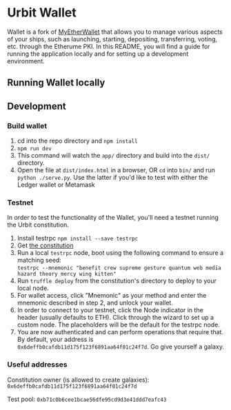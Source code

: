# Urbit Wallet

Wallet is a fork of [MyEtherWallet](https://www.MyEtherWallet.com) that allows 
you to manage various aspects of your ships, such as launching, starting, 
depositing, transferring, voting, etc. through the Etherume PKI. In this README, 
you will find a guide for running the application locally and for setting up a 
development environment.

## Running Wallet locally

## Development

### Build wallet
1. cd into the repo directory and `npm install`
2. `npm run dev`
3. This command will watch the `app/` directory and build into the `dist/` directory.
4. Open the file at `dist/index.html` in a browser, OR `cd` into `bin/` and run `python ./serve.py`. Use the latter if you'd like to test with either the Ledger wallet or Metamask

### Testnet
In order to test the functionality of the Wallet, you'll need a testnet running the 
Urbit constitution.
1. Install testrpc `npm install --save testrpc`
2. Get [the constitution](https://github.com/urbit/constitution)
3. Run a local `testrpc` node, boot using the following command to ensure a matching seed:  
   `testrpc --mnemonic "benefit crew supreme gesture quantum web media hazard theory mercy wing kitten"`
4. Run `truffle deploy` from the constitution's directory to deploy to your local node.
5. For wallet access, click "Mnemonic" as your method and enter the mnemonic described in step 2, and unlock your wallet.
6. In order to connect to your testnet, click the Node indicator in the header (usually defaults to ETH). Click through the wizard to set up a custom node. The placeholders will be the default for the testrpc node.
10. You are now authenticated and can perform operations that require that. By default, your address is `0x6deffb0cafdb11d175f123f6891aa64f01c24f7d`. Go give yourself a galaxy.

### Useful addresses
Constitution owner (is allowed to create galaxies): `0x6deffb0cafdb11d175f123f6891aa64f01c24f7d`

Test pool: `0xb71c0b6cee1bcae56dfe95cd9d3e41ddd7eafc43`



